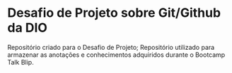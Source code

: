 # Desafio de Projeto sobre Git/Github da DIO
Repositório criado para o Desafio de Projeto;
Repositório utilizado para armazenar as anotações e conhecimentos adquiridos durante o Bootcamp Talk Blip.

